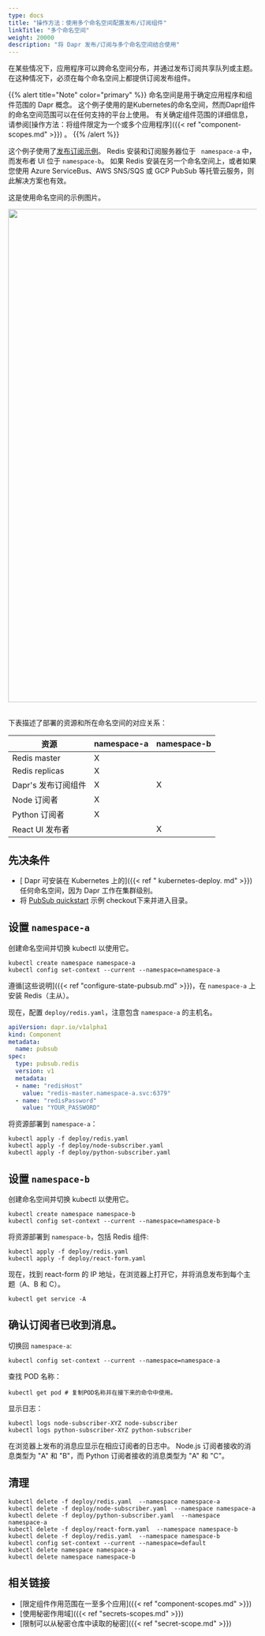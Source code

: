 ```yaml
---
type: docs
title: "操作方法：使用多个命名空间配置发布/订阅组件"
linkTitle: "多个命名空间"
weight: 20000
description: "将 Dapr 发布/订阅与多个命名空间结合使用"
---
```


在某些情况下，应用程序可以跨命名空间分布，并通过发布订阅共享队列或主题。 在这种情况下，必须在每个命名空间上都提供订阅发布组件。

{{% alert title="Note" color="primary" %}}
命名空间是用于确定应用程序和组件范围的 Dapr 概念。 这个例子使用的是Kubernetes的命名空间，然而Dapr组件的命名空间范围可以在任何支持的平台上使用。 有关确定组件范围的详细信息，请参阅[操作方法：将组件限定为一个或多个应用程序]({{< ref "component-scopes.md" >}}) 。
{{% /alert %}}

这个例子使用了[发布订阅示例](https://github.com/dapr/quickstarts/tree/master/pub-sub)。 Redis 安装和订阅服务器位于 ` namespace-a` 中，而发布者 UI 位于 `namespace-b`。 如果 Redis 安装在另一个命名空间上，或者如果您使用 Azure ServiceBus、AWS SNS/SQS 或 GCP PubSub 等托管云服务，则此解决方案也有效。

这是使用命名空间的示例图片。

<img src="/images/pubsub-multiple-namespaces.png" width=1000>
<br></br>

下表描述了部署的资源和所在命名空间的对应关系：

| 资源             | namespace-a | namespace-b |
| -------------- | ----------- | ----------- |
| Redis master   | X           |             |
| Redis replicas | X           |             |
| Dapr's 发布订阅组件  | X           | X           |
| Node 订阅者       | X           |             |
| Python 订阅者     | X           |             |
| React UI 发布者   |             | X           |

## 先决条件

* [ Dapr 可安装在 Kubernetes 上的]({{< ref " kubernetes-deploy. md" >}})任何命名空间，因为 Dapr 工作在集群级别。
* 将 [PubSub quickstart](https://github.com/dapr/quickstarts/tree/master/pub_sub) 示例 checkout下来并进入目录。

## 设置 `namespace-a`

创建命名空间并切换 kubectl 以使用它。
```
kubectl create namespace namespace-a
kubectl config set-context --current --namespace=namespace-a
```

遵循[这些说明]({{< ref "configure-state-pubsub.md" >}})，在 `namespace-a` 上安装 Redis（主从）。

现在，配置 `deploy/redis.yaml`，注意包含 `namespace-a` 的主机名。

```yaml
apiVersion: dapr.io/v1alpha1
kind: Component
metadata:
  name: pubsub
spec:
  type: pubsub.redis
  version: v1
  metadata:
  - name: "redisHost"
    value: "redis-master.namespace-a.svc:6379"
  - name: "redisPassword"
    value: "YOUR_PASSWORD"
```

将资源部署到 `namespace-a`：
```
kubectl apply -f deploy/redis.yaml
kubectl apply -f deploy/node-subscriber.yaml
kubectl apply -f deploy/python-subscriber.yaml
```

## 设置 `namespace-b`

创建命名空间并切换 kubectl 以使用它。
```
kubectl create namespace namespace-b
kubectl config set-context --current --namespace=namespace-b
```

将资源部署到 `namespace-b`，包括 Redis 组件:
```
kubectl apply -f deploy/redis.yaml
kubectl apply -f deploy/react-form.yaml
```

现在，找到 react-form 的 IP 地址，在浏览器上打开它，并将消息发布到每个主题（A、B 和 C）。
```
kubectl get service -A
```

## 确认订阅者已收到消息。

切换回 `namespace-a`:
```
kubectl config set-context --current --namespace=namespace-a
```

查找 POD 名称：
```
kubectl get pod # 复制POD名称并在接下来的命令中使用。
```

显示日志：
```
kubectl logs node-subscriber-XYZ node-subscriber
kubectl logs python-subscriber-XYZ python-subscriber
```

在浏览器上发布的消息应显示在相应订阅者的日志中。 Node.js 订阅者接收的消息类型为 "A" 和 "B"，而 Python 订阅者接收的消息类型为 "A" 和 "C"。

## 清理

```
kubectl delete -f deploy/redis.yaml  --namespace namespace-a
kubectl delete -f deploy/node-subscriber.yaml  --namespace namespace-a
kubectl delete -f deploy/python-subscriber.yaml  --namespace namespace-a
kubectl delete -f deploy/react-form.yaml  --namespace namespace-b
kubectl delete -f deploy/redis.yaml  --namespace namespace-b
kubectl config set-context --current --namespace=default
kubectl delete namespace namespace-a
kubectl delete namespace namespace-b
```

## 相关链接

- [限定组件作用范围在一至多个应用]({{< ref "component-scopes.md" >}})
- [使用秘密作用域]({{< ref "secrets-scopes.md" >}})
- [限制可以从秘密仓库中读取的秘密]({{< ref "secret-scope.md" >}})
